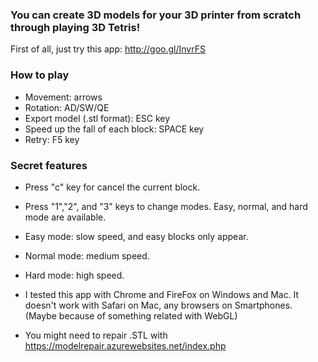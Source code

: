 ### You can create 3D models for your 3D printer from scratch through playing 3D Tetris! ###

First of all, just try this app:
http://goo.gl/InvrFS

### How to play ###
* Movement: arrows
* Rotation: AD/SW/QE
* Export model (.stl format): ESC key
* Speed up the fall of each block: SPACE key
* Retry: F5 key

### Secret features ###
* Press "c" key for cancel the current block.
* Press "1","2", and "3" keys to change modes. Easy, normal, and hard mode are available.
 * Easy mode: slow speed, and easy blocks only appear.
 * Normal mode: medium speed.
 * Hard mode: high speed. 

* I tested this app with Chrome and FireFox on Windows and Mac. It doesn't work with Safari on Mac, any browsers on Smartphones. (Maybe because of something related with WebGL)
* You might need to repair .STL with https://modelrepair.azurewebsites.net/index.php
